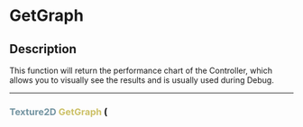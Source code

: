 # GetGraph

## Description

This  function  will  return the performance chart of the 
Controller, which allows you to visually see the results 
and is usually used during Debug.

--- 
###  <font color=#7293A0>Texture2D</font> <font color=#CCC066>GetGraph</font> ( 


